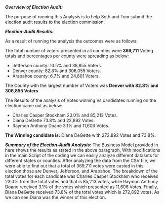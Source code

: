 ***Overview of Election Audit:***

The purpose of running this Analysis is to help Seth and Tom submit the election audit results to the election commission. 

***Election-Audit Results:***

As a result of running the analysis the outcomes were as follows:

The total number of voters presented in all counties were **369,711**
Voting totals and percentages per county were spreading as below:
* Jefferson county: 10.5% and 38,855 Voters.
* Denver county: 82.8% and 306,055 Voters.
* Arapahoe county: 6.7% and 24,801 Voters.		

The County with the largest number of Voters was **Denver with 82.8% and 306,855 Voters**

The Results of the analysis of Votes winning Vs candidates running on the election came out as below:

* Charles Casper Stockham 23.0% and 85,213 Votes.
* Diana DeGette   73.8% and 22,892 Votes.
* Raymon Anthony Doane 3.1% and 11,606 Votes.

**The Winning candidate is:**
Diana DeGette with 272.892 Votes and 73.8%.

***Summary of the Election-Audit Analysis:***
The Business Model provided in here shows the results as stated in the above paragraph, With modifications in the main Script of the coding we can easily analyze different datasets for different states or counties. After analyzing the data from the CSV file, we were able to find out that a total of 369,711 votes were casted in this election those are Denver, Jefferson, and Arapahoe. The breakdown of the total votes for each candidate was Charles Casper Stockham who received 23.0% from the total votes and that is 85,213 votes, while Raymon Anthony Doane received 3.1% of the votes which presented as 11,606 Votes. Finally, Diana DeGette received 73.8% of the total votes which is 272,892 votes. As we can see Diana was the winner of this election.



